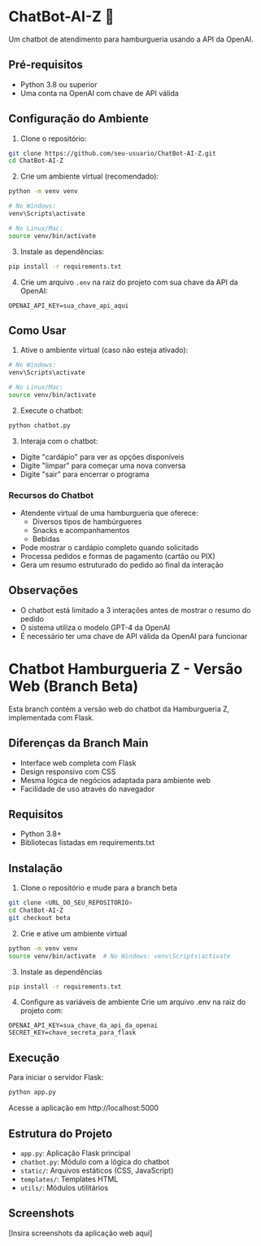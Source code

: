 # ChatBot-AI-Z 🍔

Um chatbot de atendimento para hamburgueria usando a API da OpenAI.

## Pré-requisitos

- Python 3.8 ou superior
- Uma conta na OpenAI com chave de API válida

## Configuração do Ambiente

1. Clone o repositório:

```bash
git clone https://github.com/seu-usuario/ChatBot-AI-Z.git
cd ChatBot-AI-Z
```

2. Crie um ambiente virtual (recomendado):

```bash
python -m venv venv

# No Windows:
venv\Scripts\activate

# No Linux/Mac:
source venv/bin/activate
```

3. Instale as dependências:

```bash
pip install -r requirements.txt
```

4. Crie um arquivo `.env` na raiz do projeto com sua chave da API da OpenAI:

```
OPENAI_API_KEY=sua_chave_api_aqui
```

## Como Usar

1. Ative o ambiente virtual (caso não esteja ativado):

```bash
# No Windows:
venv\Scripts\activate

# No Linux/Mac:
source venv/bin/activate
```

2. Execute o chatbot:

```bash
python chatbot.py
```

3. Interaja com o chatbot:

- Digite "cardápio" para ver as opções disponíveis
- Digite "limpar" para começar uma nova conversa
- Digite "sair" para encerrar o programa

### Recursos do Chatbot

- Atendente virtual de uma hamburgueria que oferece:
  - Diversos tipos de hambúrgueres
  - Snacks e acompanhamentos
  - Bebidas
- Pode mostrar o cardápio completo quando solicitado
- Processa pedidos e formas de pagamento (cartão ou PIX)
- Gera um resumo estruturado do pedido ao final da interação

## Observações

- O chatbot está limitado a 3 interações antes de mostrar o resumo do pedido
- O sistema utiliza o modelo GPT-4 da OpenAI
- É necessário ter uma chave de API válida da OpenAI para funcionar

# Chatbot Hamburgueria Z - Versão Web (Branch Beta)

Esta branch contém a versão web do chatbot da Hamburgueria Z, implementada com Flask.

## Diferenças da Branch Main

- Interface web completa com Flask
- Design responsivo com CSS
- Mesma lógica de negócios adaptada para ambiente web
- Facilidade de uso através do navegador

## Requisitos

- Python 3.8+
- Bibliotecas listadas em requirements.txt

## Instalação

1. Clone o repositório e mude para a branch beta
```bash
git clone <URL_DO_SEU_REPOSITORIO>
cd ChatBot-AI-Z
git checkout beta
```

2. Crie e ative um ambiente virtual
```bash
python -m venv venv
source venv/bin/activate  # No Windows: venv\Scripts\activate
```

3. Instale as dependências
```bash
pip install -r requirements.txt
```

4. Configure as variáveis de ambiente
Crie um arquivo .env na raiz do projeto com:
```
OPENAI_API_KEY=sua_chave_da_api_da_openai
SECRET_KEY=chave_secreta_para_flask
```

## Execução

Para iniciar o servidor Flask:

```bash
python app.py
```

Acesse a aplicação em http://localhost:5000

## Estrutura do Projeto

- `app.py`: Aplicação Flask principal
- `chatbot.py`: Módulo com a lógica do chatbot
- `static/`: Arquivos estáticos (CSS, JavaScript)
- `templates/`: Templates HTML
- `utils/`: Módulos utilitários

## Screenshots

[Insira screenshots da aplicação web aqui]
